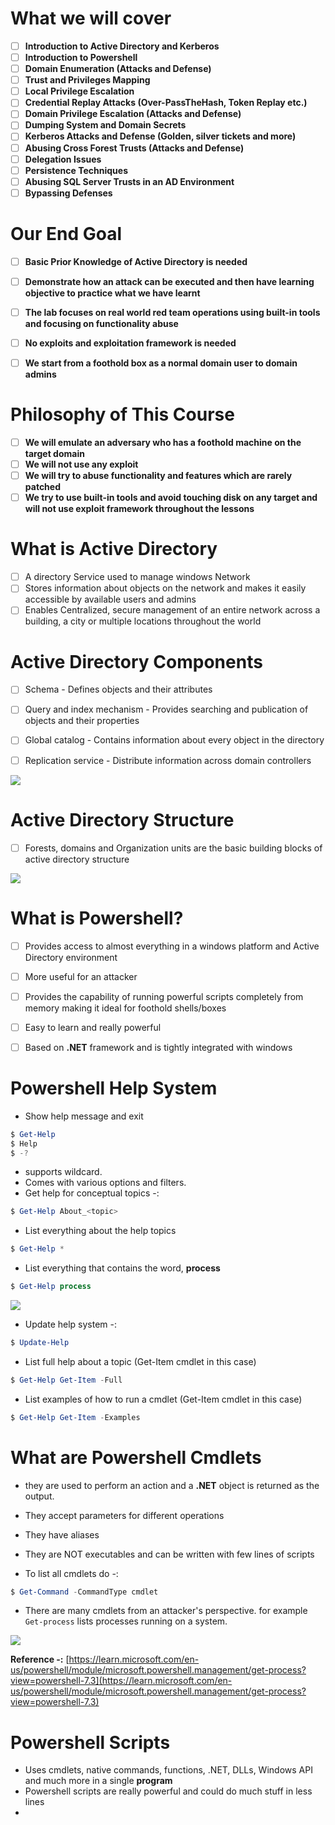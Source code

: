 # **What we will cover**

- [ ] **Introduction to Active Directory and Kerberos**
- [ ] **Introduction to Powershell**
- [ ] **Domain Enumeration (Attacks and Defense)**
- [ ] **Trust and Privileges Mapping**
- [ ] **Local Privilege Escalation**
- [ ] **Credential Replay Attacks (Over-PassTheHash, Token Replay etc.)**
- [ ] **Domain Privilege Escalation (Attacks and Defense)**
- [ ] **Dumping System and Domain Secrets**
- [ ] **Kerberos Attacks and Defense (Golden, silver tickets and more)**
- [ ] **Abusing Cross Forest Trusts (Attacks and Defense)**
- [ ] **Delegation Issues**
- [ ] **Persistence Techniques**
- [ ] **Abusing SQL Server Trusts in an AD Environment**
- [ ] **Bypassing Defenses**

# **Our End Goal**

- [ ] **Basic Prior Knowledge of Active Directory is needed**
- [ ] **Demonstrate how an attack can be executed and then have learning objective to practice what we have learnt**
- [ ] **The lab focuses on real world red team operations using built-in tools and focusing on functionality abuse**
- [ ] **No exploits and exploitation framework is needed**
- [ ] **We start from a foothold box as a normal domain user to domain admins**


# **Philosophy of This Course**

- [ ] **We will emulate an adversary  who has  a foothold machine on the target domain**
- [ ] **We will not use any exploit**
- [ ] **We will try to abuse functionality and features which are rarely patched**
- [ ] **We try to use built-in tools and avoid touching disk on any target and will not use exploit framework throughout the lessons**

# **What is Active Directory**

- [ ] A directory Service used to manage windows Network
- [ ] Stores information about objects on the network and makes it easily accessible by available users and admins
- [ ] Enables Centralized, secure management of an entire network across a building, a city or multiple locations throughout the world

# **Active Directory Components**

- [ ] Schema - Defines objects and their attributes
- [ ] Query and index mechanism - Provides searching and publication of objects and their properties
- [ ] Global catalog - Contains information about every object in the directory
- [ ] Replication service - Distribute information across domain controllers



![](https://i.imgur.com/gurz65j.png)


# **Active Directory Structure**

- [ ] Forests, domains and Organization units are the basic building blocks of active directory structure

![](https://servergeeks.files.wordpress.com/2012/10/ad-1.jpg)


# **What is Powershell?**


- [ ] Provides access to almost everything in a windows platform and Active Directory environment
- [ ] More useful for an attacker
- [ ] Provides the capability of running powerful scripts completely from memory making it ideal for foothold shells/boxes
- [ ] Easy to learn and really powerful
- [ ] Based on **.NET** framework and is tightly integrated with windows


# **Powershell Help System**


- Show help message and exit

```powershell
$ Get-Help
$ Help
$ -?
```

- supports wildcard.
- Comes with various options and filters.
- Get help for conceptual topics -:

```powershell
$ Get-Help About_<topic>
```


- List everything about the help topics 

```powershell
$ Get-Help *
```

- List everything that contains the word, **process**

```powershell
$ Get-Help process
```

![](https://i.imgur.com/Xbqgted.png)


- Update help system -:

```powershell
$ Update-Help
```

- List full help about a topic (Get-Item cmdlet in this case)

```powershell
$ Get-Help Get-Item -Full
```

- List examples of how to run a cmdlet (Get-Item cmdlet in this case)

```powershell
$ Get-Help Get-Item -Examples
```


# **What are Powershell Cmdlets**


- they are used to perform an action and a **.NET** object is returned as the output.
- They accept parameters for different operations
- They have aliases
- They are NOT executables and can be written with few lines of scripts

- To list all cmdlets do -:

```powershell
$ Get-Command -CommandType cmdlet
```


- There are many cmdlets from an attacker's perspective. for example `Get-process` lists processes running on a system.


![](https://i.imgur.com/r08A5q7.png)

**Reference -:** [https://learn.microsoft.com/en-us/powershell/module/microsoft.powershell.management/get-process?view=powershell-7.3](https://learn.microsoft.com/en-us/powershell/module/microsoft.powershell.management/get-process?view=powershell-7.3)


# **Powershell Scripts**


- Uses cmdlets, native commands, functions, .NET, DLLs, Windows API and much more in a single **program**
- Powershell scripts are really powerful and could do much stuff in less lines
- 
 


